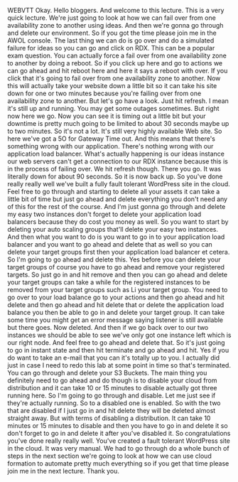 
 WEBVTT 
 Okay. 
 Hello bloggers. 
 And welcome to this lecture. 
 This is a very quick lecture. 
 We're just going to look at how we can fail over from one availability zone to another using ideas. 
 And then we're gonna go through and delete our environment. 
 So if you got the time please join me in the AWOL console. 
 The last thing we can do is go over and do a simulated failure for ideas so you can go and click on 
 RDX. 
 This can be a popular exam question. 
 You can actually force a fail over from one availability zone to another by doing a reboot. 
 So if you click up here and go to actions we can go ahead and hit reboot here and here it says a reboot 
 with over. 
 If you click that it's going to fail over from one availability zone to another. 
 Now this will actually take your website down a little bit so it can take his site down for one or two 
 minutes because you're failing over from one availability zone to another. 
 But let's go have a look. 
 Just hit refresh. 
 I mean it's still up and running. 
 You may get some outages sometimes. 
 But right now here we go. 
 Now you can see it is timing out a little bit but your downtime is pretty much going to be limited to 
 about 30 seconds maybe up to two minutes. 
 So it's not a lot. 
 It's still very highly available Web site. 
 So here we've got a 5O for Gateway Time out. 
 And this means that there's something wrong with our application. 
 There's nothing wrong with our application load balancer. 
 What's actually happening is our ideas instance our web servers can't get a connection to our RDX instance 
 because this is in the process of failing over. 
 We hit refresh though. 
 There you go. 
 It was literally down for about 90 seconds. 
 So it is now back up. 
 So you've done really really well we've built a fully fault tolerant WordPress site in the cloud. 
 Feel free to go through and starting to delete all your assets it can take a little bit of time but 
 just go ahead and delete everything you don't need any of this for the rest of the course. 
 And I'm just gonna go through and delete my easy two instances don't forget to delete your application 
 load balancers because they do cost you money as well. 
 So you want to start by deleting your auto scaling groups that'll delete your easy two instances. 
 And then what you want to do is you want to go in to your application load balancer and you want to 
 go ahead and delete that as well so you can delete your target groups first then your application load 
 balancer et cetera. 
 So I'm going to go ahead and delete this. 
 Yes before you can delete your target groups of course you have to go ahead and remove your registered 
 targets. 
 So just go in and hit remove and then you can go ahead and delete your target groups can take a while 
 for the registered instances to be removed from your target groups such as Li your target group. 
 You need to go over to your load balance go to your actions and then go ahead and hit delete and then 
 go ahead and hit delete that or delete the application load balance you then be able to go in and delete 
 your target group. 
 It can take some time you might get an error message saying listener is still available but there goes. 
 Now deleted. 
 And then if we go back over to our two instances we should be able to see we've only got one instance 
 left which is our right node. 
 And feel free to go ahead and delete that. 
 So it's just going to go in instant state and then hit terminate and go ahead and hit. 
 Yes if you do want to take an e-mail that you can it's totally up to you. 
 I actually did just in case I need to redo this lab at some point in time so that's terminated. 
 You can go through and delete your S3 Buckets. 
 The main thing you definitely need to go ahead and do though is to disable your cloud from distribution 
 and it can take 10 or 15 minutes to disable actually got three running here. 
 So I'm going to go through and disable. 
 Let me just see if they're actually running. 
 So to a disabled one is enabled. 
 So with the two that are disabled if I just go in and hit delete they will be deleted almost straight 
 away. 
 But with terms of disabling a distribution. 
 It can take 10 minutes or 15 minutes to disable and then you have to go in and delete it so don't forget 
 to go in and delete it after you've disabled it. 
 So congratulations you've done really really well. 
 You've created a fault tolerant WordPress site in the cloud. 
 It was very manual. 
 We had to go through do a whole bunch of steps in the next section we're going to look at how we can 
 use cloud formation to automate pretty much everything so if you get that time please join me in the 
 next lecture. 
 Thank you.